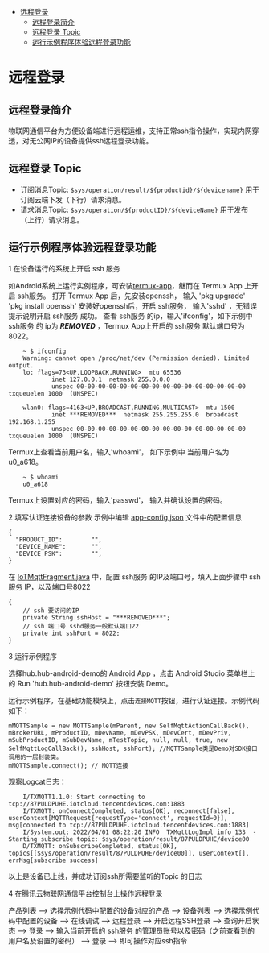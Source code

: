 * [远程登录](#远程登录)
  * [远程登录简介](#远程登录简介)
  * [远程登录 Topic](#远程登录-Topic)
  * [运行示例程序体验远程登录功能](#运行示例程序体验远程登录功能)

# 远程登录
## 远程登录简介
物联网通信平台为方便设备端进行远程运维，支持正常ssh指令操作，实现内网穿透，对无公网IP的设备提供ssh远程登录功能。

## 远程登录 Topic
* 订阅消息Topic: `$sys/operation/result/${productid}/${devicename}`  用于订阅云端下发（下行）请求消息。
* 请求消息Topic: `$sys/operation/${productID}/${deviceName}`  用于发布（上行）请求消息。

## 运行示例程序体验远程登录功能

1 在设备运行的系统上开启 ssh 服务

如Android系统上运行实例程序，可安装[termux-app](https://github.com/termux/termux-app)，继而在 Termux App 上开启 ssh服务。
打开 Termux App 后，先安装openssh， 输入 'pkg upgrade' 'pkg install openssh'
安装好openssh后，开启 ssh服务， 输入'sshd' ，无错误提示说明开启 ssh服务 成功。
查看 ssh服务 的ip，输入'ifconfig'，如下示例中 ssh服务 的 ip为 ***REMOVED*** ，Termux App上开启的 ssh服务 默认端口号为8022。
```
    ~ $ ifconfig
    Warning: cannot open /proc/net/dev (Permission denied). Limited output.
    lo: flags=73<UP,LOOPBACK,RUNNING>  mtu 65536
            inet 127.0.0.1  netmask 255.0.0.0
            unspec 00-00-00-00-00-00-00-00-00-00-00-00-00-00-00-00  txqueuelen 1000  (UNSPEC)

    wlan0: flags=4163<UP,BROADCAST,RUNNING,MULTICAST>  mtu 1500
            inet ***REMOVED***  netmask 255.255.255.0  broadcast 192.168.1.255
            unspec 00-00-00-00-00-00-00-00-00-00-00-00-00-00-00-00  txqueuelen 1000  (UNSPEC)
```
Termux上查看当前用户名，输入'whoami'， 如下示例中 当前用户名为 u0_a618。
```
    ~ $ whoami
    u0_a618
```
Termux上设置对应的密码，输入'passwd'， 输入并确认设置的密码。

2 填写认证连接设备的参数
示例中编辑 [app-config.json](../../../hub-android-demo/src/main/assets/app-config.json) 文件中的配置信息
```
{
  "PRODUCT_ID":        "",
  "DEVICE_NAME":       "",
  "DEVICE_PSK":        "",
}
```
在 [IoTMqttFragment.java](../../../hub-android-demo/src/main/java/com/tencent/iot/hub/device/android/app/IoTMqttFragment.java) 中，配置 ssh服务 的IP及端口号，填入上面步骤中 ssh服务 IP，以及端口号8022
```
{
    // ssh 要访问的IP
    private String sshHost = "***REMOVED***";
    // ssh 端口号 sshd服务一般默认端口22
    private int sshPort = 8022;
}
```

3 运行示例程序

选择hub.hub-android-demo的 Android App ，点击 Android Studio 菜单栏上的 Run 'hub.hub-android-demo' 按钮安装 Demo。

运行示例程序，在基础功能模块上，点击`连接MQTT`按钮，进行认证连接。示例代码如下：

```
mMQTTSample = new MQTTSample(mParent, new SelfMqttActionCallBack(), mBrokerURL, mProductID, mDevName, mDevPSK, mDevCert, mDevPriv, mSubProductID, mSubDevName, mTestTopic, null, null, true, new SelfMqttLogCallBack(), sshHost, sshPort); //MQTTSample类是Demo对SDK接口调用的一层封装类。
mMQTTSample.connect(); // MQTT连接
```

观察Logcat日志：
```
    I/TXMQTT1.1.0: Start connecting to tcp://87PULDPUHE.iotcloud.tencentdevices.com:1883
    I/TXMQTT: onConnectCompleted, status[OK], reconnect[false], userContext[MQTTRequest{requestType='connect', requestId=0}], msg[connected to tcp://87PULDPUHE.iotcloud.tencentdevices.com:1883]
    I/System.out: 2022/04/01 08:22:20 INFO  TXMqttLogImpl info 133  - Starting subscribe topic: $sys/operation/result/87PULDPUHE/device00
    D/TXMQTT: onSubscribeCompleted, status[OK], topics[[$sys/operation/result/87PULDPUHE/device00]], userContext[], errMsg[subscribe success]
```
以上是设备已上线，并成功订阅ssh所需要监听的Topic 的日志

4 在腾讯云物联网通信平台控制台上操作远程登录

产品列表 --> 选择示例代码中配置的设备对应的产品 --> 设备列表 --> 选择示例代码中配置的设备 --> 在线调试 --> 远程登录 --> 开启远程SSH登录 --> 查询开启状态 --> 登录 --> 输入当前开启的 ssh服务 的管理员账号以及密码（之前查看到的用户名及设置的密码） --> 登录 --> 即可操作对应ssh指令  
